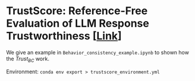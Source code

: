 # TrustScore: Reference-Free Evaluation of LLM Response Trustworthiness [[Link](https://arxiv.org/abs/2402.12545)]

We give an example in `Behavior_consistency_example.ipynb` to shown how the $Trust_{BC}$ work.

Environment: ```conda env export > trustscore_environment.yml```

